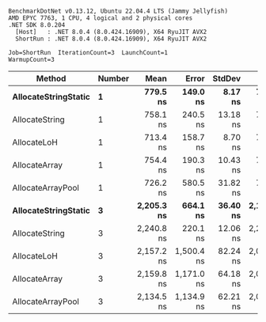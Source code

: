 ```

BenchmarkDotNet v0.13.12, Ubuntu 22.04.4 LTS (Jammy Jellyfish)
AMD EPYC 7763, 1 CPU, 4 logical and 2 physical cores
.NET SDK 8.0.204
  [Host]   : .NET 8.0.4 (8.0.424.16909), X64 RyuJIT AVX2
  ShortRun : .NET 8.0.4 (8.0.424.16909), X64 RyuJIT AVX2

Job=ShortRun  IterationCount=3  LaunchCount=1  
WarmupCount=3  

```
| Method               | Number | Mean       | Error      | StdDev   | Min        | Max        | Gen0   | Gen1   | Allocated |
|--------------------- |------- |-----------:|-----------:|---------:|-----------:|-----------:|-------:|-------:|----------:|
| **AllocateStringStatic** | **1**      |   **779.5 ns** |   **149.0 ns** |  **8.17 ns** |   **770.5 ns** |   **786.5 ns** | **0.0124** | **0.0114** |   **1.02 KB** |
| AllocateString       | 1      |   758.1 ns |   240.5 ns | 13.18 ns |   746.0 ns |   772.1 ns | 0.0124 | 0.0114 |   1.02 KB |
| AllocateLoH          | 1      |   713.4 ns |   158.7 ns |  8.70 ns |   703.3 ns |   719.0 ns | 0.0124 | 0.0114 |   1.02 KB |
| AllocateArray        | 1      |   754.4 ns |   190.3 ns | 10.43 ns |   747.4 ns |   766.4 ns | 0.0124 | 0.0114 |   1.02 KB |
| AllocateArrayPool    | 1      |   726.2 ns |   580.5 ns | 31.82 ns |   707.0 ns |   763.0 ns | 0.0124 | 0.0114 |   1.02 KB |
| **AllocateStringStatic** | **3**      | **2,205.3 ns** |   **664.1 ns** | **36.40 ns** | **2,163.8 ns** | **2,231.8 ns** | **0.0343** | **0.0305** |   **3.07 KB** |
| AllocateString       | 3      | 2,240.8 ns |   220.1 ns | 12.06 ns | 2,232.2 ns | 2,254.6 ns | 0.0343 | 0.0305 |   3.07 KB |
| AllocateLoH          | 3      | 2,157.2 ns | 1,500.4 ns | 82.24 ns | 2,065.9 ns | 2,225.3 ns | 0.0343 | 0.0305 |   3.07 KB |
| AllocateArray        | 3      | 2,159.8 ns | 1,171.0 ns | 64.18 ns | 2,097.1 ns | 2,225.4 ns | 0.0343 | 0.0305 |   3.07 KB |
| AllocateArrayPool    | 3      | 2,134.5 ns | 1,134.9 ns | 62.21 ns | 2,062.7 ns | 2,170.7 ns | 0.0343 | 0.0305 |   3.07 KB |
